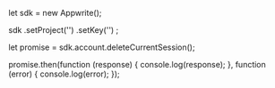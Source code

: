 let sdk = new Appwrite();

sdk
    .setProject('')
    .setKey('')
;

let promise = sdk.account.deleteCurrentSession();

promise.then(function (response) {
    console.log(response);
}, function (error) {
    console.log(error);
});